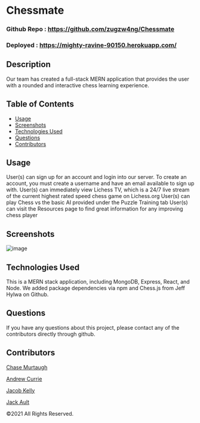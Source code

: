 # Chessmate

### Github Repo : https://github.com/zugzw4ng/Chessmate

### Deployed : https://mighty-ravine-90150.herokuapp.com/

## Description 

Our team has created a full-stack MERN application that provides the user with a rounded and interactive chess learning experience. 

## Table of Contents
* [Usage](#usage)
* [Screenshots](#screenshots)
* [Technologies Used](#technologiesused)
* [Questions](#questions) 
* [Contributors](#contributors)

## Usage
                              
User(s) can sign up for an account and login into our server.
To create an account, you must create a username and have an email available to sign up with.
User(s) can immediately view Lichess TV, which is a 24/7 live stream of the current highest rated speed chess game on Lichess.org
User(s) can play Chess vs the basic AI provided under the Puzzle Training tab
User(s) can visit the Resources page to find great information for any improving chess player

## Screenshots
![image](https://user-images.githubusercontent.com/88681510/142798453-1cecebeb-a51b-4905-a8c6-f70bc1d2ba3e.png)



## Technologies Used
This is a MERN stack application, including MongoDB, Express, React, and Node. We added package dependencies via npm and Chess.js from Jeff Hylwa on Github.

## Questions
If you have any questions about this project, please contact any of the contributors directly through github.

## Contributors
[Chase Murtaugh](https://github.com/Daelso)

[Andrew Currie](https://github.com/curriecoder)

[Jacob Kelly](https://github.com/zugzw4ng)

[Jack Ault](https://github.com/henlowgg)




©2021 All Rights Reserved.


